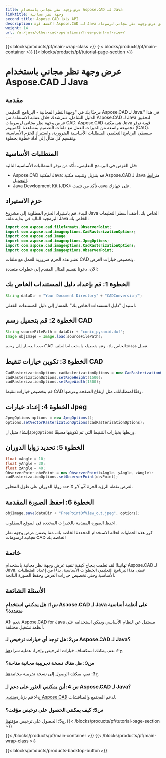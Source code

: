 ```yaml
---
title: عرض وجهة نظر مجاني باستخدام Aspose.CAD لـ Java
linktitle: وجهة نظر مجانية
second_title: Aspose.CAD جافا API
description: اكتشف قوة Aspose.CAD لـ Java في هذا البرنامج التعليمي حول تحقيق عرض وجهة نظر مجاني لرسومات CAD. أطلق العنان لإمكانيات Aspose.CAD.
weight: 14
url: /ar/java/other-cad-operations/free-point-of-view/
---
```


{{< blocks/products/pf/main-wrap-class >}}
{{< blocks/products/pf/main-container >}}
{{< blocks/products/pf/tutorial-page-section >}}

# عرض وجهة نظر مجاني باستخدام Aspose.CAD لـ Java

## مقدمة

مرحبًا بك في "وجهة النظر المجانية - البرنامج التعليمي Aspose.CAD لـ Java." في هذا الدليل الشامل، سنرشدك خلال عملية الاستفادة من Aspose.CAD لـ Java لتحقيق عرض وجهة نظر مجاني لرسومات CAD. Aspose.CAD هي مكتبة Java قوية توفر مجموعة واسعة من الميزات للعمل مع ملفات التصميم بمساعدة الكمبيوتر (CAD). سيغطي البرنامج التعليمي المتطلبات الأساسية الضرورية، واستيراد الحزم الأساسية، وتقسيم كل مثال إلى أدلة خطوة بخطوة.

## المتطلبات الأساسية

قبل الغوص في البرنامج التعليمي، تأكد من توفر المتطلبات الأساسية التالية:
-  Aspose.CAD لمكتبة Java: قم بتنزيل وتثبيت مكتبة Aspose.CAD لـ Java من[رابط التحميل](https://releases.aspose.com/cad/java/).
- Java Development Kit (JDK): تأكد من تثبيت Java على جهازك.

## حزم الاستيراد

للبدء، قم باستيراد الحزم المطلوبة إلى مشروع Java الخاص بك. أضف أسطر التعليمات البرمجية التالية في بداية ملف Java الخاص بك:
```java
import com.aspose.cad.fileformats.ObserverPoint;
import com.aspose.cad.imageoptions.CadRasterizationOptions;
import com.aspose.cad.Image;
import com.aspose.cad.imageoptions.JpegOptions;
import com.aspose.cad.imageoptions.CadRasterizationOptions;
import com.aspose.cad.imageoptions.ObserverPoint;
```

تعتبر هذه الحزم ضرورية للعمل مع ملفات CAD وتخصيص خيارات العرض.

الآن، دعونا نقسم المثال المقدم إلى خطوات متعددة:

## الخطوة 1: قم بإعداد دليل المستندات الخاص بك

```java
String dataDir = "Your Document Directory" + "CADConversion/";
```

استبدل "دليل المستندات الخاص بك" بالمسار إلى دليل المستندات الفعلي.

## الخطوة 2: قم بتحميل رسم CAD

```java
String sourceFilePath = dataDir + "conic_pyramid.dxf";
Image objImage = Image.load(sourceFilePath);
```

حدد المسار إلى رسم CAD الخاص بك، وقم بتحميله باستخدام الملف`Image` فصل.

## الخطوة 3: تكوين خيارات تنقيط CAD

```java
CadRasterizationOptions cadRasterizationOptions = new CadRasterizationOptions();
cadRasterizationOptions.setPageHeight(1500);
cadRasterizationOptions.setPageWidth(1500);
```

قم بتخصيص خيارات تنقيط CAD وفقًا لمتطلباتك، مثل ارتفاع الصفحة وعرضها.

## الخطوة 4: إعداد خيارات Jpeg

```java
JpegOptions options = new JpegOptions();
options.setVectorRasterizationOptions(cadRasterizationOptions);
```

 إنشاء مثيل ل`JpegOptions` وربطها بخيارات التنقيط التي تم تكوينها مسبقًا.

## الخطوة 5: تحديد زوايا الدوران

```java
float xAngle = 10;
float yAngle = 30;
float zAngle = 40;
ObserverPoint obvPoint = new ObserverPoint(xAngle, yAngle, zAngle);
cadRasterizationOptions.setObserverPoint(obvPoint);
```

حدد زوايا الدوران على طول المحاور X وY وZ لعرض نقطة الرؤية الحرة.

## الخطوة 6: احفظ الصورة المقدمة

```java
objImage.save(dataDir + "FreePointOfView_out.jpeg", options);
```

احفظ الصورة المقدمة بالخيارات المحددة في الموقع المطلوب.

كرر هذه الخطوات لحالة الاستخدام المحددة الخاصة بك، مما يضمن عرض وجهة نظر مجانية لرسومات CAD الخاصة بك.

## خاتمة

تهانينا! لقد تعلمت بنجاح كيفية تنفيذ عرض وجهة نظر مجانية باستخدام Aspose.CAD لـ Java. غطى هذا البرنامج التعليمي الخطوات الأساسية، بدءًا من إعداد المتطلبات الأساسية وحتى تخصيص خيارات العرض وحفظ الصورة الناتجة.

## الأسئلة الشائعة

### س1: هل يمكنني استخدام Aspose.CAD لـ Java على أنظمة أساسية متعددة؟

A1: نعم، Aspose.CAD for Java مستقل عن النظام الأساسي ويمكن استخدامه على أنظمة تشغيل مختلفة.

### س2: هل توجد أي خيارات ترخيص لـ Aspose.CAD لـ Java؟

 ج٢: نعم، يمكنك استكشاف خيارات الترخيص وإجراء عملية شراء[هنا](https://purchase.aspose.com/buy).

### س3: هل هناك نسخة تجريبية مجانية متاحة؟

 ج3: نعم، يمكنك الوصول إلى نسخة تجريبية مجانية[هنا](https://releases.aspose.com/).

### س 4: أين يمكنني العثور على دعم لـ Aspose.CAD لـ Java؟

 ج4: قم بزيارة[منتدى Aspose.CAD](https://forum.aspose.com/c/cad/19) لدعم المجتمع والمناقشات.

### س5: كيف يمكنني الحصول على ترخيص مؤقت؟

 ج5: الحصول على ترخيص مؤقت[هنا](https://purchase.aspose.com/temporary-license/).
{{< /blocks/products/pf/tutorial-page-section >}}

{{< /blocks/products/pf/main-container >}}
{{< /blocks/products/pf/main-wrap-class >}}

{{< blocks/products/products-backtop-button >}}
